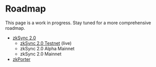 # Roadmap

This page is a work in progress. Stay tuned for a more comprehensive roadmap.

- [zkSync 2.0](https://blog.matter-labs.io/zksync-2-0-hello-ethereum-ca48588de179)
  - [zkSync 2.0 Testnet](https://v2.zksync.io/) (live)
  - zkSync 2.0 Alpha Mainnet
  - zkSync 2.0 Mainnet
- [zkPorter](https://blog.matter-labs.io/zkporter-a-breakthrough-in-l2-scaling-ed5e48842fbf)
